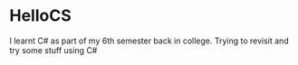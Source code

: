 # HelloCS
I learnt C# as part of my 6th semester back in college. Trying to revisit and try some stuff using C#
